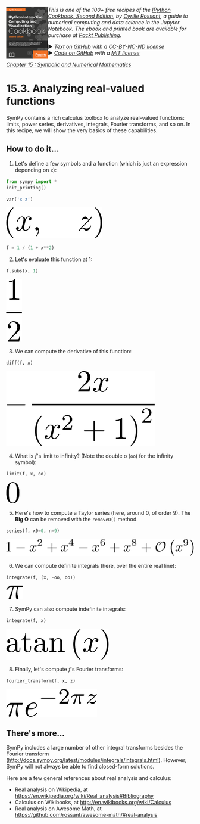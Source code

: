 <a href="https://github.com/ipython-books/cookbook-2nd"><img src="../cover-cookbook-2nd.png" align="left" alt="IPython Cookbook, Second Edition" height="140" /></a> *This is one of the 100+ free recipes of the [IPython Cookbook, Second Edition](https://github.com/ipython-books/cookbook-2nd), by [Cyrille Rossant](http://cyrille.rossant.net), a guide to numerical computing and data science in the Jupyter Notebook. The ebook and printed book are available for purchase at [Packt Publishing](https://www.packtpub.com/big-data-and-business-intelligence/ipython-interactive-computing-and-visualization-cookbook-second-e).*

▶ *[Text on GitHub](https://github.com/ipython-books/cookbook-2nd) with a [CC-BY-NC-ND license](https://creativecommons.org/licenses/by-nc-nd/3.0/us/legalcode)*  
▶ *[Code on GitHub](https://github.com/ipython-books/cookbook-2nd-code) with a [MIT license](https://opensource.org/licenses/MIT)*

[*Chapter 15 : Symbolic and Numerical Mathematics*](./)

# 15.3. Analyzing real-valued functions

SymPy contains a rich calculus toolbox to analyze real-valued functions: limits, power series, derivatives, integrals, Fourier transforms, and so on. In this recipe, we will show the very basics of these capabilities.

## How to do it...

1. Let's define a few symbols and a function (which is just an expression depending on `x`):

```python
from sympy import *
init_printing()
```

```python
var('x z')
```

![(x, z)](03_function_files/03_function_5_0.png)

```python
f = 1 / (1 + x**2)
```

2. Let's evaluate this function at 1:

```python
f.subs(x, 1)
```

![1/2](03_function_files/03_function_8_0.png)

3. We can compute the derivative of this function:

```python
diff(f, x)
```

![Output](03_function_files/03_function_10_0.png)

4. What is $f$'s limit to infinity? (Note the double o (`oo`) for the infinity symbol):

```python
limit(f, x, oo)
```

![0](03_function_files/03_function_12_0.png)

5. Here's how to compute a Taylor series (here, around 0, of order 9). The **Big O** can be removed with the `removeO()` method.

```python
series(f, x0=0, n=9)
```

![Output](03_function_files/03_function_14_0.png)

6. We can compute definite integrals (here, over the entire real line):

```python
integrate(f, (x, -oo, oo))
```

![Pi](03_function_files/03_function_16_0.png)

7. SymPy can also compute indefinite integrals:

```python
integrate(f, x)
```

![atan(x)](03_function_files/03_function_18_0.png)

8. Finally, let's compute $f$'s Fourier transforms:

```python
fourier_transform(f, x, z)
```

![Output](03_function_files/03_function_20_0.png)

## There's more...

SymPy includes a large number of other integral transforms besides the Fourier transform (http://docs.sympy.org/latest/modules/integrals/integrals.html). However, SymPy will not always be able to find closed-form solutions.

Here are a few general references about real analysis and calculus:

* Real analysis on Wikipedia, at https://en.wikipedia.org/wiki/Real_analysis#Bibliography
* Calculus on Wikibooks, at http://en.wikibooks.org/wiki/Calculus
* Real analysis on Awesome Math, at https://github.com/rossant/awesome-math/#real-analysis

